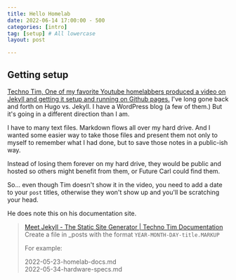 ```yaml
---
title: Hello Homelab
date: 2022-06-14 17:00:00 - 500
categories: [intro] 
tag: [setup] # All lowercase
layout: post

---
```


## Getting setup

[Techno Tim, One of my favorite Youtube homelabbers produced a video on Jekyll and getting it setup and running on Github pages.](https://www.youtube.com/watch?v=F8iOU1ci19Q) I've long gone back and forth on Hugo vs. Jekyll. I have a WordPress blog (a few of them.) But it's going in a different direction than I am.

I have to many text files. Markdown flows all over my hard drive. And I wanted some easier way to take those files and present them not only to myself to remember what I had done, but to save those notes in a public-ish way.

Instead of losing them forever on my hard drive, they would be public and hosted so others might benefit from them, or Future Carl could find them.

So... even though Tim doesn't show it in the video, you need to add a date to your `post` titles, otherwise they won't show up and you'll be scratching your head.

He does note this on his documentation site.

> [Meet Jekyll - The Static Site Generator | Techno Tim Documentation](https://docs.technotim.live/posts/jekyll-docs-site/)  
> Create a file in _posts with the format  `YEAR-MONTH-DAY-title.MARKUP`
>
>For example: 
>
>2022-05-23-homelab-docs.md  
> 2022-05-34-hardware-specs.md  
